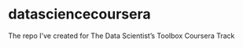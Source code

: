 datasciencecoursera
===================

The repo I've created for The Data Scientist’s Toolbox Coursera Track

